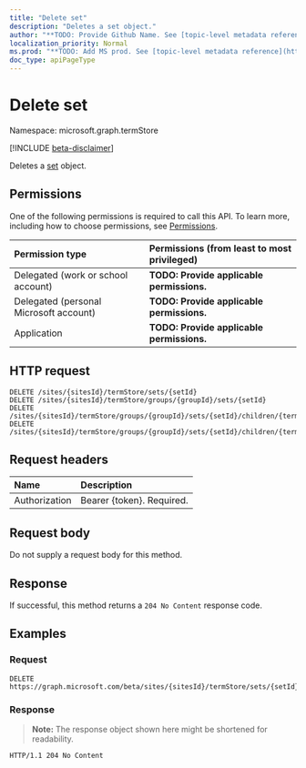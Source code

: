 ```yaml
---
title: "Delete set"
description: "Deletes a set object."
author: "**TODO: Provide Github Name. See [topic-level metadata reference](https://msgo.azurewebsites.net/add/document/guidelines/metadata.html#topic-level-metadata)**"
localization_priority: Normal
ms.prod: "**TODO: Add MS prod. See [topic-level metadata reference](https://msgo.azurewebsites.net/add/document/guidelines/metadata.html#topic-level-metadata)**"
doc_type: apiPageType
---
```


# Delete set
Namespace: microsoft.graph.termStore

[!INCLUDE [beta-disclaimer](../../includes/beta-disclaimer.md)]

Deletes a [set](../resources/termstore-set.md) object.

## Permissions
One of the following permissions is required to call this API. To learn more, including how to choose permissions, see [Permissions](/graph/permissions-reference).

|Permission type|Permissions (from least to most privileged)|
|:---|:---|
|Delegated (work or school account)|**TODO: Provide applicable permissions.**|
|Delegated (personal Microsoft account)|**TODO: Provide applicable permissions.**|
|Application|**TODO: Provide applicable permissions.**|

## HTTP request

<!-- {
  "blockType": "ignored"
}
-->
``` http
DELETE /sites/{sitesId}/termStore/sets/{setId}
DELETE /sites/{sitesId}/termStore/groups/{groupId}/sets/{setId}
DELETE /sites/{sitesId}/termStore/groups/{groupId}/sets/{setId}/children/{termId}/set
DELETE /sites/{sitesId}/termStore/groups/{groupId}/sets/{setId}/children/{termId}/relations/{relationId}/set
```

## Request headers
|Name|Description|
|:---|:---|
|Authorization|Bearer {token}. Required.|

## Request body
Do not supply a request body for this method.

## Response

If successful, this method returns a `204 No Content` response code.

## Examples

### Request
<!-- {
  "blockType": "request",
  "name": "delete_set"
}
-->
``` http
DELETE https://graph.microsoft.com/beta/sites/{sitesId}/termStore/sets/{setId}
```


### Response
>**Note:** The response object shown here might be shortened for readability.
<!-- {
  "blockType": "response",
  "truncated": true
}
-->
``` http
HTTP/1.1 204 No Content
```

